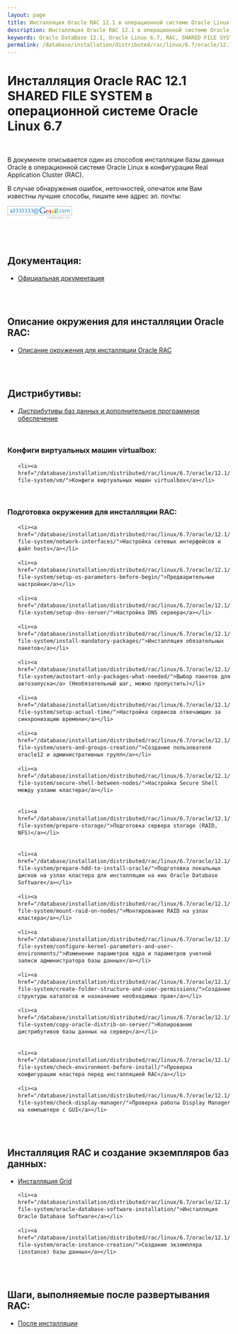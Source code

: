 ```yaml
---
layout: page
title: Инсталляция Oracle RAC 12.1 в операционной системе Oracle Linux 6.7 (SHARED FILE SYSTEM)
description: Инсталляция Oracle RAC 12.1 в операционной системе Oracle Linux 6.7 (SHARED FILE SYSTEM)
keywords: Oracle DataBase 12.1, Oracle Linux 6.7, RAC, SHARED FILE SYSTEM
permalink: /database/installation/distributed/rac/linux/6.7/oracle/12.1/shared-file-system/
---
```


# Инсталляция Oracle RAC 12.1 SHARED FILE SYSTEM в операционной системе Oracle Linux 6.7

<br/>

В документе описывается один из способов инсталляции базы данных Oracle в операционной системе Oracle Linux в конфигурации Real Application Cluster (RAC).

В случае обнаружения ошибок, неточностей, опечаток или Вам известны лучшие способы, пишите мне адрес эл. почты:

<div>
	<img src="/img/a3333333mail.gif" alt="Marley" border="0">
</div>

<br/><br/>

## Документация:

<ul>
	<li><a href="/database/installation/distributed/rac/linux/6.7/oracle/12.1/shared-file-system/docs/">Официальная документация</a></li>
</ul>

<br/><br/>

## Описание окружения для инсталляции Oracle RAC:

<ul>
	<li><a href="/database/installation/distributed/rac/linux/6.7/oracle/12.1/shared-file-system/environment-description/">Описание окружения для инсталляции Oracle RAC</a></li>
</ul>

<br/><br/>

<h2>Дистрибутивы:</h2>

<ul>
	<li><a href="/database/installation/distributed/rac/linux/6.7/oracle/12.1/shared-file-system/distrib/">Дистрибутивы баз данных и дополнительное программное обеспечение</a></li>
</ul>

<br/>

### Конфиги виртуальных машин virtualbox:

<ul>

    <li><a href="/database/installation/distributed/rac/linux/6.7/oracle/12.1/shared-file-system/vm/">Конфиги виртуальных машин virtualbox</a></li>

</ul>

<br/>

### Подготовка окружения для инсталляции RAC:

<ul>

    <li><a href="/database/installation/distributed/rac/linux/6.7/oracle/12.1/shared-file-system/network-interfaces/">Настройка сетевых интерфейсов и файл hosts</a></li>

    <li><a href="/database/installation/distributed/rac/linux/6.7/oracle/12.1/shared-file-system/setup-os-parameters-before-begin/">Предварительные настройки</a></li>

    <li><a href="/database/installation/distributed/rac/linux/6.7/oracle/12.1/shared-file-system/setup-dns-server/">Настройка DNS сервера</a></li>

    <li><a href="/database/installation/distributed/rac/linux/6.7/oracle/12.1/shared-file-system/install-mandatory-packages/">Инсталляция обязательных пакетов</a></li>

    <li><a href="/database/installation/distributed/rac/linux/6.7/oracle/12.1/shared-file-system/autostart-only-packages-what-needed/">Выбор пакетов для автозапуска</a> (Необязательный шаг, можно пропустить)</li>

    <li><a href="/database/installation/distributed/rac/linux/6.7/oracle/12.1/shared-file-system/setup-actual-time/">Настройка сервисов отвечающих за синхронизацию времени</a></li>

    <li><a href="/database/installation/distributed/rac/linux/6.7/oracle/12.1/shared-file-system/users-and-groups-creation/">Создание пользователя oracle12 и административных групп</a></li>

    <li><a href="/database/installation/distributed/rac/linux/6.7/oracle/12.1/shared-file-system/secure-shell-between-nodes/">Настройка Secure Shell между узлами кластера</a></li>


    <li><a href="/database/installation/distributed/rac/linux/6.7/oracle/12.1/shared-file-system/prepare-storage/">Подготовка сервера storage (RAID, NFS)</a></li>


    <li><a href="/database/installation/distributed/rac/linux/6.7/oracle/12.1/shared-file-system/prepare-hdd-to-install-oracle/">Подготовка локальных дисков на узлах кластера для инсталляции на них Oracle Database Software</a></li>

    <li><a href="/database/installation/distributed/rac/linux/6.7/oracle/12.1/shared-file-system/mount-raid-on-nodes/">Монтирование RAID на узлах кластера</a></li>

    <li><a href="/database/installation/distributed/rac/linux/6.7/oracle/12.1/shared-file-system/configure-kernel-parameters-and-user-environments/">Изменение параметров ядра и параметров учетной записи администратора базы данных</a></li>

    <li><a href="/database/installation/distributed/rac/linux/6.7/oracle/12.1/shared-file-system/create-folder-structure-and-user-permissions/">Создание структуры каталогов и назначение необходимых прав</a></li>

    <li><a href="/database/installation/distributed/rac/linux/6.7/oracle/12.1/shared-file-system/copy-oracle-distrib-on-server/">Копирование дистрибутивов базы данных на сервер</a></li>


    <li><a href="/database/installation/distributed/rac/linux/6.7/oracle/12.1/shared-file-system/check-environment-before-install/">Проверка конфигурации кластера перед инсталляцией RAC</a></li>

    <li><a href="/database/installation/distributed/rac/linux/6.7/oracle/12.1/shared-file-system/check-display-manager/">Проверка работы Display Manager на компьютере с GUI</a></li>

</ul>

<br/><br/>

## Инсталляция RAC и создание экземпляров баз данных:

<ul>
	<li><a href="/database/installation/distributed/rac/linux/6.7/oracle/12.1/shared-file-system/grid-installation/">Инсталляция Grid</a></li>

    <li><a href="/database/installation/distributed/rac/linux/6.7/oracle/12.1/shared-file-system/oracle-database-software-installation/">Инсталляция Oracle Database Software</a></li>

    <li><a href="/database/installation/distributed/rac/linux/6.7/oracle/12.1/shared-file-system/oracle-instance-creation/">Создание экземпляра (instance) базы данных</a></li>

</ul>

<br/><br/>

## Шаги, выполняемые после развертывания RAC:

<ul>
	<li><a href="/database/installation/distributed/rac/linux/6.7/oracle/12.1/shared-file-system/post-installation-tasks/">После инсталляции</a></li>
</ul>
